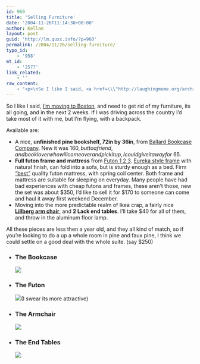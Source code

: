 ```yaml
---
id: 960
title: 'Selling Furniture'
date: '2004-11-26T11:14:38+00:00'
author: Kellan
layout: post
guid: 'http://lm.quxx.info/?p=960'
permalink: /2004/11/26/selling-furniture/
typo_id:
    - '958'
mt_id:
    - '2577'
link_related:
    - ''
raw_content:
    - "<p>\nSo I like I said, <a href=\\\"http://laughingmeme.org/archives/002574.html#002574\\\">I\\'m moving to Boston</a>, and need to get rid of my furniture, its all going, and in the next 2 weeks.  If I was driving across the country I\\'d take most of it with me, but I\\'m flying, with a backpack.\n</p>\n<p>\nAvailable are:\n\n<ul>\n<li>\nA nice, <b>unfinished pine bookshelf, 72in by 36in</b>, from <a href=\\\"http://www.ballardbookcase.com\\\">Ballard Bookcase Company</a>.  New it was $160, but to a friend, and book lover who will come over and pick it up, I could give it away for ~$65.\n</li>\n<li>\n<b>Full futon frame and mattress</b> from <a href=\\\"http://www.futon123.net/\\\">Futon 1 2 3</a>.  <a href=\\\"http://www.futon123.net/product.asp?p_id=38052&l2=2624&l1=2402\\\">Eureka style frame</a> with natural finish, can fold into a sofa, but is sturdy enough as a bed.  Firm <a href=\\\"http://www.futon123.net/product.asp?p_id=37860&l2=&l1=2403\\\">\\\"best\\\"</a> quality futon mattress, with spring coil center.  Both frame and mattress are suitable for sleeping on everyday.   Many people have had bad experiences with cheap futons and frames, these aren\\'t those, new the set was about $350, I\\'d like to sell it for $170 to someone can come and haul it away first weekend December.\n</li>\n<li>\nMoving into the more predictable realm of Ikea crap, a fairly nice <a href=\\\"http://www.ikea-usa.com/webapp/wcs/stores/servlet/ProductDisplay?catalogId=10101&storeId=12&productId=30799&langId=-1&parentCats=10114*10292\\\"><b>Lillberg arm chair</b></a>, and <b>2 Lack end tables</b>.  I\\'ll take $40 for all of them, and throw in the aluminum floor lamp.\n</li>\n</ul>\n</p>\n<p>\nAll these pieces are less then a year old, and they all kind of match, so if you\\'re looking to do a up a whole room in pine and faux pine, I think we could settle on a good deal with the whole suite. (say $250)\n</p>\n\n<p>\n<ul>\n<li><h3>The Bookcase</h3>\n<img src=\\\"http://www.ballardbookcase.com/pics/tallestpremium2.jpg\\\">\n</li>\n<li>\n<h3>The Futon</h3>\n<img src=\\\"http://www.futon123.net/assets/images/product_images/small/Eureka_Sofa.jpg\\\">\n(I swear its more attractive)\n</li>\n<li>\n<h3>The Armchair</h3>\n<img src=\\\"http://www.ikea-usa.com/PIAimages/21662_PE106628_S3.jpg\\\">\n</li>\n<li>\n<h3>The End Tables</h3>\n<img src=\\\"http://www.ikea-usa.com/PIAimages/18293_PE050546_S3.jpg\\\">\n</li>\n</ul>\n</p>"
---
```


So I like I said, [I’m moving to Boston](http://laughingmeme.org/archives/002574.html#002574), and need to get rid of my furniture, its all going, and in the next 2 weeks. If I was driving across the country I’d take most of it with me, but I’m flying, with a backpack.

Available are:

- A nice, **unfinished pine bookshelf, 72in by 36in**, from [Ballard Bookcase Company](http://www.ballardbookcase.com). New it was $160, but to a friend, and book lover who will come over and pick it up, I could give it away for ~$65.
- **Full futon frame and mattress** from [Futon 1 2 3](http://www.futon123.net/). [Eureka style frame](http://www.futon123.net/product.asp?p_id=38052&l2=2624&l1=2402) with natural finish, can fold into a sofa, but is sturdy enough as a bed. Firm [“best”](http://www.futon123.net/product.asp?p_id=37860&l2=&l1=2403) quality futon mattress, with spring coil center. Both frame and mattress are suitable for sleeping on everyday. Many people have had bad experiences with cheap futons and frames, these aren’t those, new the set was about $350, I’d like to sell it for $170 to someone can come and haul it away first weekend December.
- Moving into the more predictable realm of Ikea crap, a fairly nice [**Lillberg arm chair**](http://www.ikea-usa.com/webapp/wcs/stores/servlet/ProductDisplay?catalogId=10101&storeId=12&productId=30799&langId=-1&parentCats=10114*10292), and **2 Lack end tables**. I’ll take $40 for all of them, and throw in the aluminum floor lamp.

All these pieces are less then a year old, and they all kind of match, so if you’re looking to do a up a whole room in pine and faux pine, I think we could settle on a good deal with the whole suite. (say $250)

- ### The Bookcase
    
    ![](http://www.ballardbookcase.com/pics/tallestpremium2.jpg)
- ### The Futon
    
    ![](http://www.futon123.net/assets/images/product_images/small/Eureka_Sofa.jpg)(I swear its more attractive)
- ### The Armchair
    
    ![](http://www.ikea-usa.com/PIAimages/21662_PE106628_S3.jpg)
- ### The End Tables
    
    ![](http://www.ikea-usa.com/PIAimages/18293_PE050546_S3.jpg)